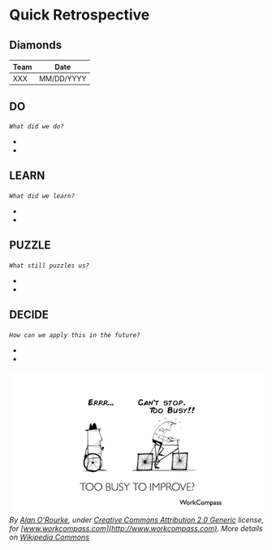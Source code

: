 # Quick Retrospective

## Diamonds

| Team | Date |
| ---- | ---- |
| XXX | MM/DD/YYYY |

## DO
_`What did we do?`_

- 
-

## LEARN
_`What did we learn?`_

-
-

## PUZZLE
_`What still puzzles us?`_

-
-

## DECIDE
_`How can we apply this in the future?`_

-
-

![Retrospective](./images/Retrospective.jpg)
_By [Alan O'Rourke](https://www.flickr.com/people/33524159@N00), under [Creative Commons Attribution 2.0 Generic](https://creativecommons.org/licenses/by/2.0/deed.en) license, for [www.workcompass.com](http://www.workcompass.com). More details on [Wikipedia Commons](https://commons.wikimedia.org/wiki/File:Too_Busy_To_Improve_-_Performance_Management_-_Square_Wheels.png)_
